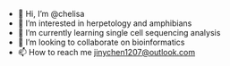 - 👋 Hi, I’m @chelisa
- 👀 I’m interested in herpetology and amphibians
- 🌱 I’m currently learning single cell sequencing analysis
- 💞️ I’m looking to collaborate on bioinformatics
- 📫 How to reach me jinychen1207@outlook.com

<!---
chelisa/chelisa is a ✨ special ✨ repository because its `README.md` (this file) appears on your GitHub profile.
You can click the Preview link to take a look at your changes.
--->
